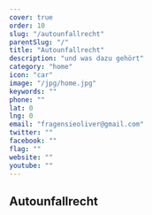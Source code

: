```yaml
---
cover: true
order: 10
slug: "/autounfallrecht"
parentSlug: "/"
title: "Autounfallrecht"
description: "und was dazu gehört"
category: "home"
icon: "car"
image: "/jpg/home.jpg"
keywords: ""
phone: ""
lat: 0
lng: 0
email: "fragensieoliver@gmail.com"
twitter: ""
facebook: ""
flag: ""
website: ""
youtube: ""
---
```

## Autounfallrecht